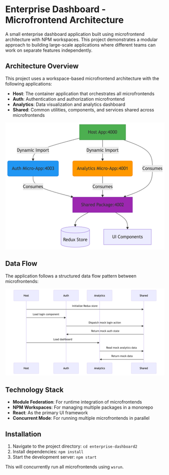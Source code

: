 # Enterprise Dashboard - Microfrontend Architecture

A small enterprise dashboard application built using microfrontend architecture with NPM workspaces. This project demonstrates a modular approach to building large-scale applications where different teams can work on separate features independently.

## Architecture Overview

This project uses a workspace-based microfrontend architecture with the following applications:

- **Host**: The container application that orchestrates all microfrontends
- **Auth**: Authentication and authorization microfrontend
- **Analytics**: Data visualization and analytics dashboard
- **Shared**: Common utilities, components, and services shared across microfrontends

![Architecture Overview](packages/Final%20Architecture%20Overview2.png)

## Data Flow

The application follows a structured data flow pattern between microfrontends:

![Data Flow Diagram](packages/Data%20Flow.png)

## Technology Stack

- **Module Federation**: For runtime integration of microfrontends
- **NPM Workspaces**: For managing multiple packages in a monorepo
- **React**: As the primary UI framework
- **Concurrent Mode**: For running multiple microfrontends in parallel


## Installation

1. Navigate to the project directory: `cd enterprise-dashboard2`
2. Install dependencies: `npm install`
3. Start the development server: `npm start`

This will concurrently run all microfrontends using `wsrun`.